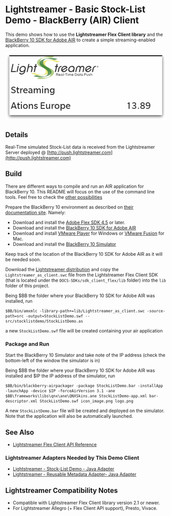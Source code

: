 # Lightstreamer - Basic Stock-List Demo - BlackBerry (AIR) Client

<!-- START DESCRIPTION lightstreamer-example-stocklist-client-blackberry10-air -->

This demo shows how to use the <b>Lightstreamer Flex Client library</b> and the [BlackBerry 10 SDK for Adobe AIR](http://developer.blackberry.com/air/) to create a simple streaming-enabled application.

![screenshot](screenshot.png)

## Details

Real-Time simulated Stock-List data is received from the Lightstreamer Server deployed @ [http://push.lightstreamer.com](http://push.lightstreamer.com)
<!-- END DESCRIPTION lightstreamer-example-stocklist-client-blackberry10-air -->

## Build

There are different ways to compile and run an AIR application for BlackBerry 10. This README will focus on the use of the command line tools. Feel free to check the [other possibilities](http://developer.blackberry.com/air/)

Prepare the BlackBerry 10 environment as described on [their documentation site](http://developer.blackberry.com/air/documentation/bb10/install_the_ph_platform_blackber_2006017.html).
Namely:
*   Download and install the [Adobe Flex SDK 4.5](http://opensource.adobe.com/wiki/display/flexsdk/Downloads) or later.
*   Download and install the [BlackBerry 10 SDK for Adobe AIR](https://developer.blackberry.com/air/download/)
*   Download and install [VMware Player](http://www.vmware.com/products/player/) for Windows or [VMware Fusion](http://www.vmware.com/products/fusion/overview.html) for Mac.
*   Download and install the [BlackBerry 10 Simulator](https://developer.blackberry.com/devzone/develop/simulator/simulator_installing.html)

Keep track of the location of the BlackBerry 10 SDK for Adobe AIR as it will be needed soon.

Download the [Lightstreamer distribution](http://www.lightstreamer.com/download) and copy the `Lightstreamer_as_client.swc` file from the Lightstreamer Flex Client SDK (that is located under the `DOCS-SDKs/sdk_client_flex/lib` folder) into the `lib` folder of this project.

Being $BB the folder where your BlackBerry 10 SDK for Adobe AIR was installed, run

```
$BB/bin/amxmlc -library-path+=lib/Lightstreamer_as_client.swc -source-path=src -output=StockListDemo.swf -- src/stocklistdemo/StockListDemo.as
```

a new `StockListDemo.swf` file will be created containing your air application 

### Package and Run

Start the BlackBerry 10 Simulator and take note of the IP address (check the bottom-left of the window the simulator is in)

Being $BB the folder where your BlackBerry 10 SDK for Adobe AIR was installed and $IP the IP address of the simulator, run

```
$BB/bin/blackberry-airpackager -package StockListDemo.bar -installApp -launchApp -device $IP -forceAirVersion 3.1 -ane $BB\frameworks\libs\qnx\ane\QNXSkins.ane StockListDemo-app.xml bar-descriptor.xml StockListDemo.swf icon_image.png logo.png
```

A new `StockListDemo.bar` file will be created and deployed on the simulator. Note that the application will also be automatically launched.

## See Also

*   [Lightstreamer Flex Client API Reference](http://www.lightstreamer.com/docs/client_flex_api/index.html)

### Lightstreamer Adapters Needed by This Demo Client
<!-- START RELATED_ENTRIES -->

*   [Lightstreamer - Stock-List Demo - Java Adapter](https://github.com/Lightstreamer/Lightstreamer-example-Stocklist-adapter-java)
*   [Lightstreamer - Reusable Metadata Adapter- Java Adapter](https://github.com/Lightstreamer/Lightstreamer-example-ReusableMetadata-adapter-java)

<!-- END RELATED_ENTRIES -->
## Lightstreamer Compatibility Notes

*   Compatible with Lightstreamer Flex Client library version 2.1 or newer.
*   For Lightstreamer Allegro (+ Flex Client API support), Presto, Vivace. 